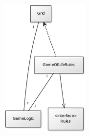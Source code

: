 ![](https://raw.githubusercontent.com/PAHUS/ot-harjoitustyo/master/laskarit/viikko2/dokumentointi/umldiag.png)

